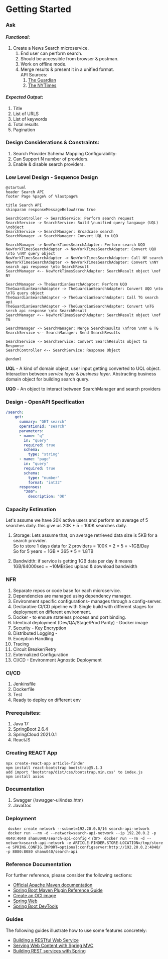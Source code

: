 # Getting Started

### Ask

#### _Functional_:
1. Create a News Search microservice.
   1. End user can perform search.
   2. Should be accessible from browser & postman.
   3. Work on offline mode.
   4. Merge results & present it in a unified format. </br>
API Sources:
      1. [The Guardian](https://open-platform.theguardian.com/)
      2. [The NYTimes](https://developer.nytimes.com/apis) 

#### _Expected Output_:
1. Title
2. List of URLS
3. List of keywords
4. Total results
5. Pagination

### Design Considerations & Constraints:
1. Search Provider Schema Mapping Configurability:
2. Can Support N number of providers.
3. Enable & disable search providers.


### Low Level Design - Sequence Design

```puml
@startuml
header Search API
footer Page %page% of %lastpage%

title Search API
skinparam responseMessageBelowArrow true

SearchController -> SearchService: Perform search request
SearchService -> SearchService: Build \nunified query langauge (UQL) \nobject
SearchService -> SearchManager: Broadcase search
SearchManager -> SearchManager: Convert UQL to UQO

SearchManager -> NewYorkTimesSearchAdapter: Perform search UQO
NewYorkTimesSearchAdapter -> NewYorkTimesSearchAdapter: Convert UQO \nto \nNY query object
NewYorkTimesSearchAdapter -> NewYorkTimesSearchAdapter: Call NY search
NewYorkTimesSearchAdapter -> NewYorkTimesSearchAdapter: Convert \nNY search api response \nto SearchResult
SearchManager <-- NewYorkTimesSearchAdapter: SearchResult object \nof NY

SearchManager -> TheGuardianSearchAdapter: Perform UQO
TheGuardianSearchAdapter -> TheGuardianSearchAdapter: Convert UQO \nto \nTG query object
TheGuardianSearchAdapter -> TheGuardianSearchAdapter: Call TG search api
TheGuardianSearchAdapter -> TheGuardianSearchAdapter: Convert \nTG serch api response \nto SearchResult
SearchManager <-- NewYorkTimesSearchAdapter: SearchResult object \nof TG

SearchManager -> SearchManager: Merge SearchResults \nfrom \nNY & TG
SearchService <-- SearchManager: Send SearchResults

SearchService -> SearchService: Convert SearchResults object to Response
SearchController <-- SearchService: Response Object

@enduml
```

**UQL** - A kind of domain object, user input getting converted to UQL object. Interaction between _service layer_ & _business layer_. 
Abstracting business domain object for building search query. 

**UQO** - An object to interact between SearchManager and search providers

### Design - OpenAPI Specification 
```yaml 
/search:
    get:
      summary: "GET search"
      operationId: "search"
      parameters:
      - name: "q"
        in: "query"
        required: true
        schema:
          type: "string"
      - name: "page"
        in: "query"
        required: true
        schema:
          type: "number"
          format: "int32"
      responses:
        "200":
          description: "OK"
```

### Capacity Estimation
Let's assume we have 20K active users and perform an average of 5 searches daily.
this give us 20K * 5 = 100K searches daily.<br/>
1. Storage: Lets assume that, on average retrieved data size is 5KB for a search provider. <br />
   So to store 1 days data for 2 providers = 100K * 2 * 5 = ~1GB/Day <br/>
   So for 5 years = 1GB * 365 * 5 = 1.8TB <br/>

2. Bandwidth: if service is getting 1GB data per day it means <br />
   1GB/84000sec = ~10MB/Sec upload & download bandwidth


### NFR
1. Separate repos or code base for each microservice.
2. Dependencies are managed using dependency manager.
3. Environment specific configurations- manages through a config-server.
4. Declarative CI/CD pipeline with Single build with different stages for deployment on different environment.
5. Docker - to ensure stateless process and port binding.
6. Identical deployment  (Dev/QA/Stage/Prod Parity) - Docker image
7. Security - Key Encryption 
8. Distributed Logging - 
9. Exception Handling 
10. Tracing
11. Circuit Breaker/Retry
12. Externalized Configuration
13. CI/CD - Environment Agnostic Deployment

### CI/CD
1. Jenkinsfile
2. Dockerfile
3. Test
4. Ready to deploy on different env

### Prerequisites:
1. Java 17
2. SpringBoot 2.6.4
3. SpringCloud 2021.0.1
4. ReactJS


### Creating REACT App
`npx create-react-app article-finder` <br />
`npm install react-bootstrap bootstrap@5.1.3` <br />
`add import 'bootstrap/dist/css/bootstrap.min.css' to index.js` <br />
`npm install axios` <br />


### Documentation
1. Swagger (/swagger-ui/index.htm)
2. JavaDoc


### Deployment
` docker create network --subnet=192.20.0.0/16 search-api-network` </br>
` docker run --rm -d --network=search-api-network --ip 192.20.0.2 -p 4040:4040 shanu040/search-api-config` < /br>
` docker run --rm -d --network=search-api-network -e ARTICLE-FINDER.STORE-LOCATION=/tmp/store -e SPRING.CONFIG.IMPORT=optional:configserver:http://192.20.0.2:4040/ -p 8080:8080 shanu040/search-api`

### Reference Documentation

For further reference, please consider the following sections:

* [Official Apache Maven documentation](https://maven.apache.org/guides/index.html)
* [Spring Boot Maven Plugin Reference Guide](https://docs.spring.io/spring-boot/docs/2.6.4/maven-plugin/reference/html/)
* [Create an OCI image](https://docs.spring.io/spring-boot/docs/2.6.4/maven-plugin/reference/html/#build-image)
* [Spring Web](https://docs.spring.io/spring-boot/docs/2.6.4/reference/htmlsingle/#boot-features-developing-web-applications)
* [Spring Boot DevTools](https://docs.spring.io/spring-boot/docs/2.6.4/reference/htmlsingle/#using-boot-devtools)

### Guides

The following guides illustrate how to use some features concretely:

* [Building a RESTful Web Service](https://spring.io/guides/gs/rest-service/)
* [Serving Web Content with Spring MVC](https://spring.io/guides/gs/serving-web-content/)
* [Building REST services with Spring](https://spring.io/guides/tutorials/bookmarks/)